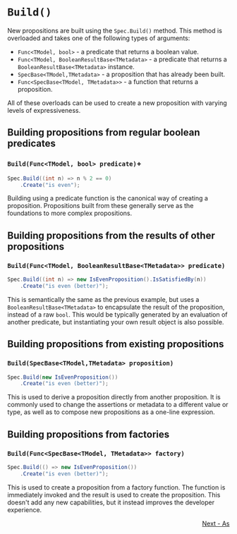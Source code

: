 ﻿# `Build()`

New propositions are built using the `Spec.Build()` method.
This method is overloaded and takes one of the following types of arguments:
* `Func<TModel, bool>` - a predicate that returns a boolean value.
* `Func<TModel, BooleanResultBase<TMetadata>` - a predicate that returns a `BooleanResultBase<TMetadata>` instance.
* `SpecBase<TModel,TMetadata>` - a proposition that has already been built.
* `Func<SpecBase<TModel, TMetadata>>` - a function that returns a proposition.

All of these overloads can be used to create a new proposition with varying levels of expressiveness.

## Building propositions from regular boolean predicates
### `Build(Func<TModel, bool> predicate)`+

```csharp
Spec.Build((int n) => n % 2 == 0) 
    .Create("is even"); 
```
Building using a predicate function is the canonical way of creating a proposition.
Propositions built from these generally serve as the foundations to more complex propositions.

## Building propositions from the results of other propositions
### `Build(Func<TModel, BooleanResultBase<TMetadata>> predicate)`
```csharp
Spec.Build((int n) => new IsEvenProposition().IsSatisfiedBy(n))
    .Create("is even (better)");
```
This is semantically the same as the previous example, but uses a `BooleanResultBase<TMetadata>` to encapsulate the
result of the proposition, instead of a raw `bool`.
This would be typically generated by an evaluation of another predicate, but instantiating your own result object is 
also possible.

## Building propositions from existing propositions
### `Build(SpecBase<TModel,TMetadata> proposition)`
```csharp
Spec.Build(new IsEvenProposition())
    .Create("is even (better)");
```
This is used to derive a proposition directly from another proposition.  It is commonly used to change the
assertions or metadata to a different value or type, as well as to compose new propositions as a one-line expression.

## Building propositions from factories
### `Build(Func<SpecBase<TModel, TMetadata>> factory)`
```csharp
Spec.Build(() => new IsEvenProposition())
    .Create("is even (better)");
```
This is used to create a proposition from a factory function.
The function is immediately invoked and the result is used to create the proposition.
This doesn't add any new capabilities, but it instead improves the developer experience.
<div style="display: flex; justify-content: right;">
  <a href="./As.md">Next - As</a>
</div>